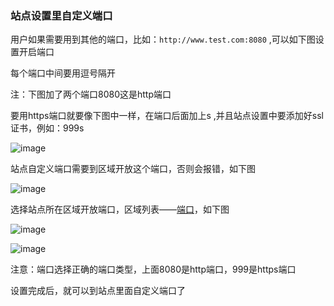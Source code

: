 ### 站点设置里自定义端口

用户如果需要用到其他的端口，比如：```http://www.test.com:8080``` ,可以如下图设置开启端口

每个端口中间要用逗号隔开

注：下图加了两个端口8080这是http端口

要用https端口就要像下图中一样，在端口后面加上s ,并且站点设置中要添加好ssl证书，例如：999s

![image](https://user-images.githubusercontent.com/90588289/133743058-7c020212-0f69-42a6-9e24-69278b5732b0.png)

站点自定义端口需要到区域开放这个端口，否则会报错，如下图

![image](https://user-images.githubusercontent.com/90588289/133743086-91c80bdd-cf57-44f2-9331-3fdd06a99425.png)

选择站点所在区域开放端口，区域列表——[端口](/SharkCdnDoc/CDN管理/区域列表/端口.md)，如下图

![image](https://user-images.githubusercontent.com/90588289/133743099-aa069565-9c36-452e-ac41-5b3fac19d20c.png)

![image](https://user-images.githubusercontent.com/90588289/133743122-ce1d5b15-df53-4ae7-b265-134105a6f2f3.png)

注意：端口选择正确的端口类型，上面8080是http端口，999是https端口

设置完成后，就可以到站点里面自定义端口了
